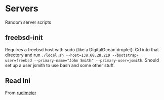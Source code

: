 # Servers

Random server scripts

## freebsd-init

Requires a freebsd host with sudo (like a DigitalOcean droplet). Cd into that
directory and run `./local.sh --host=138.68.28.219 --bootstrap-user=freebsd
--primary-name="John Smith" --primary-user=jsmith`. Should set up a user jsmith
to use bash and some other stuff.

## Read Ini

From [rudimeier](https://github.com/rudimeier/bash_ini_parser)
